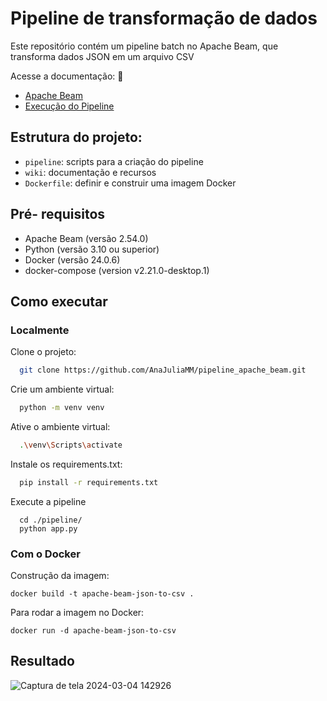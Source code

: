 # Pipeline de transformação de dados
Este repositório contém um pipeline batch no Apache Beam, que transforma dados JSON em um arquivo CSV

Acesse a documentação: 🔗
- [Apache Beam](./wiki/apache_beam.md)
- [Execução do Pipeline](./wiki/pipeline_json_to_csv.md)

## Estrutura do projeto: 
- `pipeline`: scripts para a criação do pipeline
- `wiki`: documentação e recursos
- `Dockerfile`: definir e construir uma imagem Docker

## Pré- requisitos
- Apache Beam (versão 2.54.0)
- Python (versão 3.10 ou superior)
- Docker (versão 24.0.6)
- docker-compose (version v2.21.0-desktop.1)

## Como executar
### Localmente

Clone o projeto:

```bash
  git clone https://github.com/AnaJuliaMM/pipeline_apache_beam.git
```

Crie um ambiente virtual:

```bash
  python -m venv venv
```

Ative o ambiente virtual:

```bash
  .\venv\Scripts\activate
```

Instale os requirements.txt:

```bash
  pip install -r requirements.txt
```

Execute a pipeline
```
  cd ./pipeline/
  python app.py
```

### Com o Docker
Construção da imagem:
```
docker build -t apache-beam-json-to-csv .
```
Para rodar a imagem no Docker:

```
docker run -d apache-beam-json-to-csv
```

## Resultado
![Captura de tela 2024-03-04 142926](https://github.com/AnaJuliaMM/pipeline_apache_beam/assets/123522605/56baadb7-1c2f-4c9e-91a2-4867d9f48a84)


